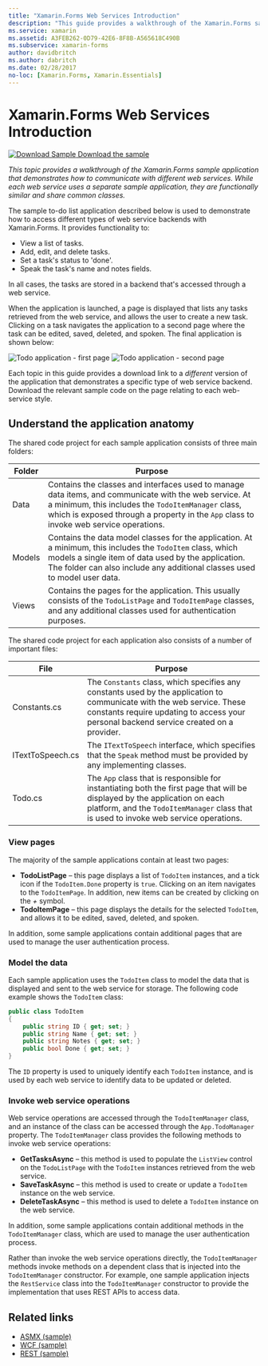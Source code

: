 ```yaml
---
title: "Xamarin.Forms Web Services Introduction"
description: "This guide provides a walkthrough of the Xamarin.Forms sample application that demonstrates how to communicate with different web services. While each web service uses a separate sample application, they are functionally similar and share common classes."
ms.service: xamarin
ms.assetid: A3FEB262-0D79-42E6-8F8B-A565618C490B
ms.subservice: xamarin-forms
author: davidbritch
ms.author: dabritch
ms.date: 02/28/2017
no-loc: [Xamarin.Forms, Xamarin.Essentials]
---
```


# Xamarin.Forms Web Services Introduction

[![Download Sample](~/media/shared/download.png) Download the sample](/samples/xamarin/xamarin-forms-samples/webservices-todorest)

_This topic provides a walkthrough of the Xamarin.Forms sample application that demonstrates how to communicate with different web services. While each web service uses a separate sample application, they are functionally similar and share common classes._

The sample to-do list application described below is used to demonstrate how to access different types of web service backends with Xamarin.Forms. It provides functionality to:

- View a list of tasks.
- Add, edit, and delete tasks.
- Set a task's status to 'done'.
- Speak the task's name and notes fields.

In all cases, the tasks are stored in a backend that's accessed through a web service.

When the application is launched, a page is displayed that lists any tasks retrieved from the web service, and allows the user to create a new task. Clicking on a task navigates the application to a second page where the task can be edited, saved, deleted, and spoken. The final application is shown below:

![Todo application - first page](introduction-images/app-example-1.png)
![Todo application - second page](introduction-images/app-example-2.png)

Each topic in this guide provides a download link to a *different* version of the
application that demonstrates a specific type of web service backend. Download
the relevant sample code on the page relating to each web-service style.

## Understand the application anatomy

The shared code project for each sample application consists of three main folders:

|Folder|Purpose|
|--- |--- |
|Data|Contains the classes and interfaces used to manage data items, and communicate with the web service. At a minimum, this includes the `TodoItemManager` class, which is exposed through a property in the `App` class to invoke web service operations.|
|Models|Contains the data model classes for the application. At a minimum, this includes the `TodoItem` class, which models a single item of data used by the application. The folder can also include any additional classes used to model user data.|
|Views|Contains the pages for the application. This usually consists of the `TodoListPage` and `TodoItemPage` classes, and any additional classes used for authentication purposes.|

The shared code project for each application also consists of a number of important files:

|File|Purpose|
|--- |--- |
|Constants.cs|The `Constants` class, which specifies any constants used by the application to communicate with the web service. These constants require updating to access your personal backend service created on a provider.|
|ITextToSpeech.cs|The `ITextToSpeech` interface, which specifies that the `Speak` method must be provided by any implementing classes.|
|Todo.cs|The `App` class that is responsible for instantiating both the first page that will be displayed by the application on each platform, and the `TodoItemManager` class that is used to invoke web service operations.|

### View pages

The majority of the sample applications contain at least two pages:

- **TodoListPage** – this page displays a list of `TodoItem` instances, and a tick icon if the `TodoItem.Done` property is `true`. Clicking on an item navigates to the `TodoItemPage`. In addition, new items can be created by clicking on the *+* symbol.
- **TodoItemPage** – this page displays the details for the selected `TodoItem`, and allows it to be edited, saved, deleted, and spoken.

In addition, some sample applications contain additional pages that are used to manage the user authentication process.

### Model the data

Each sample application uses the `TodoItem` class to model the data that is displayed and sent to the web service for storage. The following code example shows the `TodoItem` class:

```csharp
public class TodoItem
{
    public string ID { get; set; }
    public string Name { get; set; }
    public string Notes { get; set; }
    public bool Done { get; set; }
}
```

The `ID` property is used to uniquely identify each `TodoItem` instance, and is used by each web service to identify data to be updated or deleted.

### Invoke web service operations

Web service operations are accessed through the `TodoItemManager` class, and an instance of the class can be accessed through the `App.TodoManager` property. The `TodoItemManager` class provides the following methods to invoke web service operations:

- **GetTasksAsync** – this method is used to populate the `ListView` control on the `TodoListPage` with the `TodoItem` instances retrieved from the web service.
- **SaveTaskAsync** – this method is used to create or update a `TodoItem` instance on the web service.
- **DeleteTaskAsync** – this method is used to delete a `TodoItem` instance on the web service.

In addition, some sample applications contain additional methods in the `TodoItemManager` class, which are used to manage the user authentication process.

Rather than invoke the web service operations directly, the `TodoItemManager` methods invoke methods on a dependent class that is injected into the `TodoItemManager` constructor. For example, one sample application injects the `RestService` class into the `TodoItemManager` constructor to provide the implementation that uses REST APIs to access data.

## Related links

- [ASMX (sample)](/samples/xamarin/xamarin-forms-samples/webservices-todoasmx)
- [WCF (sample)](/samples/xamarin/xamarin-forms-samples/webservices-todowcf)
- [REST (sample)](/samples/xamarin/xamarin-forms-samples/webservices-todorest)